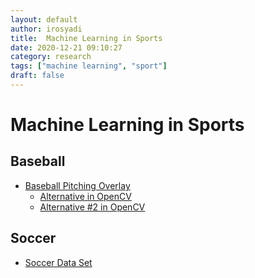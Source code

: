 ```yaml
---
layout: default
author: irosyadi
title:  Machine Learning in Sports
date: 2020-12-21 09:10:27
category: research
tags: ["machine learning", "sport"]
draft: false
---
```


# Machine Learning in Sports

## Baseball
- [Baseball Pitching Overlay](https://github.com/chonyy/ML-auto-baseball-pitching-overlay)
    - [Alternative in OpenCV](https://opencv-python-tutroals.readthedocs.io/en/latest/py_tutorials/py_video/py_lucas_kanade/py_lucas_kanade.html)
    - [Alternative #2 in OpenCV](https://opencv-python-tutroals.readthedocs.io/en/latest/py_tutorials/py_video/py_bg_subtraction/py_bg_subtraction.html)

## Soccer
- [Soccer Data Set](https://github.com/sportdb/sport.db.sources/tree/master/footballdata-12xpert)

